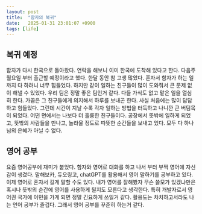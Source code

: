 ```yaml
---
layout: post
title:  "함자의 복귀"
date:   2025-01-31 23:01:07 +0900
tags: [life]
---
```


## 복귀 예정
함자가 다시 한국으로 돌아왔다. 연락을 해보니 이미 한국에 도착해 있다고 한다. 다음주 월요일 부터 출근할 예정이라고 했다. 한달 동안 참 고생 많았다. 혼자서 함자가 하는 일까지 다 하려니 너무 힘들었다. 하지만 같이 일하는 친구들이 많이 도와줘서 큰 문제 없이 해낼 수 있었다. 우리 팀은 정말 좋은 팀인거 같다. 다들 가식도 없고 맡은 일을 열심히 한다. 가끔은 그 친구들에게 의지해서 하루를 보내곤 한다. 사실 처음에는 많이 답답하고 힘들었다. 그런데 시간이 지날 수록 각자 일하는 방법을 터득하고 나니깐 큰 버팀목이 되었다. 어떤 면에서는 나보다 더 훌륭한 친구들이다. 공장에서 뜻밖에 일하게 되었고, 뜻밖의 사람들을 만나고, 놀라울 정도로 따뜻한 순간들을 보내고 있다. 모두 다 하나님의 은혜가 아닐 수 없다.

## 영어 공부
요즘 영어공부에 재미가 붙었다. 함자와 영어로 대화를 하고 나서 부터 부쩍 영어에 자신감이 생겼다. 말해보카, 듀오링고, chatGPT를 활용해서 영어 말하기를 공부하고 있다. 이제 영어로 혼자서 길게 말할 수도 있다. 내가 영어를 잘해봤자 무슨 쓸모가 있겠냐만은 혹시나 뜻밖의 순간에 영어를 사용하게 될지도 모른다고 생각한다. 특히 개발자로서 영어권 국가에 이민을 가게 되면 정말 긴요하게 쓰일거 같다. 활용도는 차치하고서라도 나는 언어 공부가 즐겁다. 그래서 영어 공부를 꾸준히 하는거 같다.
